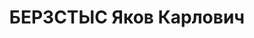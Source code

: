 ---
title: БЕРЗСТЫС Яков Карлович
description: "1895 г.р., м.р.: Вольмарского у. Лифляндской губ., латыш, б. член ВКП(б)\n\
  \ директор Аграрного института ЛОКА, перед арестом зав. кафедрой экономики и планирования\
  \ Сельскохозяйственного планового института, профессор\n прож.: г.Ленинград, пр.\
  \ Володарского, д. 43, кв. 43.\n арестован 20.09.1937\n Обвинение: ст. ст. 58-8-11\
  \ УК РСФСР\n Приговор: Комиссией НКВД и Прокуратуры СССР, 17.01.1938 — ВМН\n Расстрелян\
  \ 27.01.1938, г. Ленинград"
---